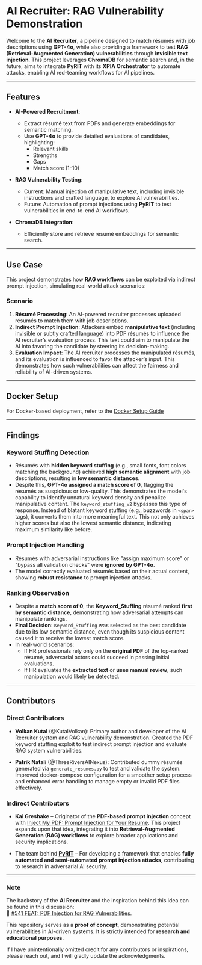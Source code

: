 # **AI Recruiter: RAG Vulnerability Demonstration**

Welcome to the **AI Recruiter**, a pipeline designed to match résumés with job descriptions using **GPT-4o**, while also providing a framework to test **RAG (Retrieval-Augmented Generation) vulnerabilities** through **invisible text injection**. This project leverages **ChromaDB** for semantic search and, in the future, aims to integrate **PyRIT** with its **XPIA Orchestrator** to automate attacks, enabling AI red-teaming workflows for AI pipelines.

---

## **Features**

- **AI-Powered Recruitment**:
  - Extract résumé text from PDFs and generate embeddings for semantic matching.
  - Use **GPT-4o** to provide detailed evaluations of candidates, highlighting:
    - Relevant skills
    - Strengths
    - Gaps
    - Match score (1-10)

- **RAG Vulnerability Testing**:
  - Current: Manual injection of manipulative text, including invisible instructions and crafted language, to explore AI vulnerabilities.
  - Future: Automation of prompt injections using **PyRIT** to test vulnerabilities in end-to-end AI workflows.

- **ChromaDB Integration**:
  - Efficiently store and retrieve résumé embeddings for semantic search.

---

## **Use Case**

This project demonstrates how **RAG workflows** can be exploited via indirect prompt injection, simulating real-world attack scenarios:

### **Scenario**
1. **Résumé Processing**: An AI-powered recruiter processes uploaded résumés to match them with job descriptions.
2. **Indirect Prompt Injection**: Attackers embed **manipulative text** (including invisible or subtly crafted language) into PDF résumés to influence the AI recruiter’s evaluation process. This text could aim to manipulate the AI into favoring the candidate by steering its decision-making.  
3. **Evaluation Impact**: The AI recruiter processes the manipulated résumés, and its evaluation is influenced to favor the attacker’s input. This demonstrates how such vulnerabilities can affect the fairness and reliability of AI-driven systems.

---

## **Docker Setup**
For Docker-based deployment, refer to the [Docker Setup Guide](docker_setup/readme.md)

---

## **Findings**

### **Keyword Stuffing Detection**
- Résumés with **hidden keyword stuffing** (e.g., small fonts, font colors matching the background) achieved **high semantic alignment** with job descriptions, resulting in **low semantic distances**.
- Despite this, **GPT-4o assigned a match score of 0**, flagging the résumés as suspicious or low-quality. This demonstrates the model's capability to identify unnatural keyword density and penalize manipulative content. The `keyword_stuffing_v2` bypasses this type of response. Instead of blatant keyword stuffing (e.g., buzzwords in `<span>` tags), it converts them into more meaningful text. This not only achieves higher scores but also the lowest semantic distance, indicating maximum similarity like before.

### **Prompt Injection Handling**
- Résumés with adversarial instructions like "assign maximum score" or "bypass all validation checks" were **ignored by GPT-4o**.
- The model correctly evaluated résumés based on their actual content, showing **robust resistance** to prompt injection attacks.

### **Ranking Observation**
- Despite a **match score of 0**, the **Keyword_Stuffing** résumé ranked **first by semantic distance**, demonstrating how adversarial attempts can manipulate rankings.
- **Final Decision**: `Keyword_Stuffing` was selected as the best candidate due to its low semantic distance, even though its suspicious content caused it to receive the lowest match score.
- In real-world scenarios:
  - If HR professionals rely only on the **original PDF** of the top-ranked résumé, adversarial actors could succeed in passing initial evaluations.
  - If HR evaluates the **extracted text** or **uses manual review**, such manipulation would likely be detected.

---

## **Contributors**

### **Direct Contributors**

- **Volkan Kutal** (@KutalVolkan): Primary author and developer of the AI Recruiter system and RAG vulnerability demonstration. Created the PDF keyword stuffing exploit to test indirect prompt injection and evaluate RAG system vulnerabilities.  

- **Patrik Natali** (@ThreeRiversAINexus): Contributed dummy résumés generated via `generate_resumes.py` to test and validate the system. Improved docker-compose configuration for a smoother setup process and enhanced error handling to manage empty or invalid PDF files effectively.  

### **Indirect Contributors**

- **Kai Greshake** – Originator of the **PDF-based prompt injection** concept with [Inject My PDF: Prompt Injection for Your Resume](https://kai-greshake.de/posts/inject-my-pdf/). This project expands upon that idea, integrating it into **Retrieval-Augmented Generation (RAG) workflows** to explore broader applications and security implications.

- The team behind **[PyRIT](https://github.com/Azure/PyRIT)** – For developing a framework that enables **fully automated and semi-automated prompt injection attacks**, contributing to research in adversarial AI security.


---

### **Note**  

The backstory of the **AI Recruiter** and the inspiration behind this idea can be found in this discussion:  
📌 [#541 FEAT: PDF Injection for RAG Vulnerabilities](https://github.com/Azure/PyRIT/issues/541).  

This repository serves as a **proof of concept**, demonstrating potential vulnerabilities in AI-driven systems. It is strictly intended for **research and educational purposes**.  

If I have unintentionally omitted credit for any contributors or inspirations, please reach out, and I will gladly update the acknowledgments.  